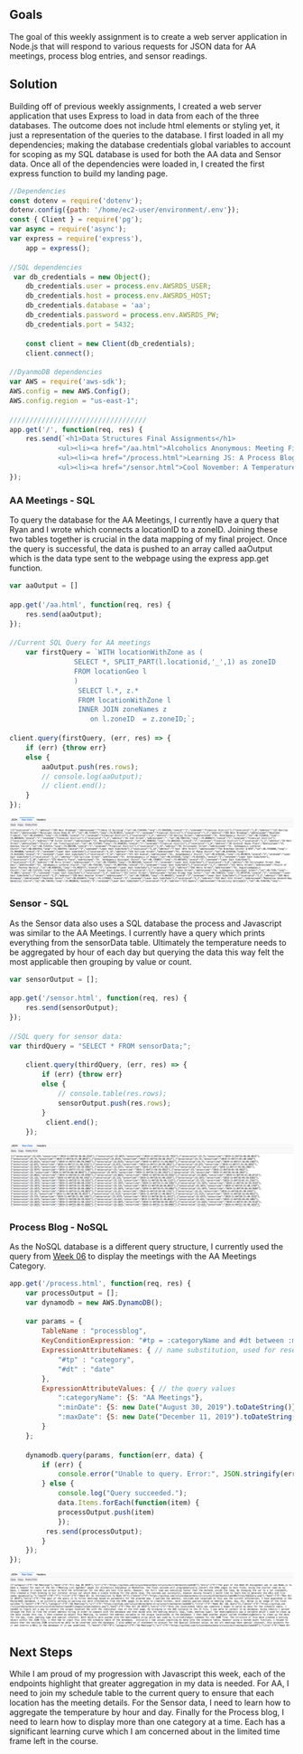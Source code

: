 ## Goals 
The goal of this weekly assignment is to create a web server application in Node.js that will respond to various requests for JSON data for AA meetings, process blog entries, and sensor readings. 

## Solution  
Building off of previous weekly assignments, I created a web server application that uses Express to load in data from each of the three databases. The outcome does not include html elements or styling yet, it just a representation of the queries to the database. I first loaded in all my dependencies; making the database credentials global variables to account for scoping as my SQL database is used for both the AA data and Sensor data. Once all of the dependencies were loaded in, I created the first express function to build my landing page. 

```javascript
//Dependencies 
const dotenv = require('dotenv');
dotenv.config({path: '/home/ec2-user/environment/.env'});
const { Client } = require('pg');
var async = require('async');
var express = require('express'),
    app = express();

//SQL dependencies
 var db_credentials = new Object();
    db_credentials.user = process.env.AWSRDS_USER;
    db_credentials.host = process.env.AWSRDS_HOST;
    db_credentials.database = 'aa';
    db_credentials.password = process.env.AWSRDS_PW;
    db_credentials.port = 5432;

    const client = new Client(db_credentials);
    client.connect();

//DyanmoDB dependencies
var AWS = require('aws-sdk');
AWS.config = new AWS.Config();
AWS.config.region = "us-east-1";

//////////////////////////////////
app.get('/', function(req, res) {
    res.send(`<h1>Data Structures Final Assignments</h1>
            <ul><li><a href="/aa.html">Alcoholics Anonymous: Meeting Finder</a></li></ul>
            <ul><li><a href="/process.html">Learning JS: A Process Blog</a></li></ul>
            <ul><li><a href="/sensor.html">Cool November: A Temperature Visualization</a></li></ul>`);
});
```

### AA Meetings - SQL 
To query the database for the AA Meetings, I currently have a query that Ryan and I wrote which connects a locationID to a zoneID. Joining these two tables together is crucial in the data mapping of my final project. Once the query is successful, the data is pushed to an array called aaOutput which is the data type sent to the webpage using the express app.get function. 

```javascript
var aaOutput = []

app.get('/aa.html', function(req, res) {
    res.send(aaOutput);
});

//Current SQL Query for AA meetings
    var firstQuery = `WITH locationWithZone as (
                SELECT *, SPLIT_PART(l.locationid,'_',1) as zoneID
                FROM locationGeo l
                )
                 SELECT l.*, z.*
                 FROM locationWithZone l
                 INNER JOIN zoneNames z 
                    on l.zoneID  = z.zoneID;`;

client.query(firstQuery, (err, res) => {
    if (err) {throw err}
    else {
        aaOutput.push(res.rows);
        // console.log(aaOutput);
        // client.end();
    }
});
```
![Image of aa data](https://github.com/lulujordanna/data-structures/blob/master/week10/images/aa.png)

### Sensor - SQL 
As the Sensor data also uses a SQL database the process and Javascript was similar to the AA Meetings. I currently have a query which prints everything from the sensorData table. Ultimately the temperature needs to be aggregated by hour of each day but querying the data this way felt the most applicable then grouping by value or count. 

```javascript
var sensorOutput = [];

app.get('/sensor.html', function(req, res) {
    res.send(sensorOutput);
});

//SQL query for sensor data: 
var thirdQuery = "SELECT * FROM sensorData;";
    
    client.query(thirdQuery, (err, res) => {
        if (err) {throw err}
        else {
            // console.table(res.rows);
            sensorOutput.push(res.rows);
        }
         client.end();
    });
```
![Image of sensor data](https://github.com/lulujordanna/data-structures/blob/master/week10/images/sensor.png)

### Process Blog - NoSQL 
As the NoSQL database is a different query structure, I currently used the query from [Week 06](https://github.com/lulujordanna/data-structures/tree/master/week06) to display the meetings with the AA Meetings Category. 

```javascript
app.get('/process.html', function(req, res) {
    var processOutput = [];
    var dynamodb = new AWS.DynamoDB();
    
    var params = {
        TableName : "processblog",
        KeyConditionExpression: "#tp = :categoryName and #dt between :minDate and :maxDate", // the query expression
        ExpressionAttributeNames: { // name substitution, used for reserved words in DynamoDB
            "#tp" : "category", 
            "#dt" : "date"
        },
        ExpressionAttributeValues: { // the query values
            ":categoryName": {S: "AA Meetings"}, 
            ":minDate": {S: new Date("August 30, 2019").toDateString()},
            ":maxDate": {S: new Date("December 11, 2019").toDateString()}
        }
    };
    
    dynamodb.query(params, function(err, data) {
        if (err) {
            console.error("Unable to query. Error:", JSON.stringify(err, null, 2));
        } else {
            console.log("Query succeeded.");
            data.Items.forEach(function(item) {
            processOutput.push(item)
            });
         res.send(processOutput);
        }
    });
});
```
![Image of process blog data](https://github.com/lulujordanna/data-structures/blob/master/week10/images/process.png)

## Next Steps 
While I am proud of my progression with Javascript this week, each of the endpoints highlight that greater aggregation in my data is needed. For AA, I need to join my schedule table to the current query to ensure that each location has the meeting details. For the Sensor data, I need to learn how to aggregate the temperature by hour and day. Finally for the Process blog, I need to learn how to display more than one category at a time. Each has a significant learning curve which I am concerned about in the limited time frame left in the course. 

